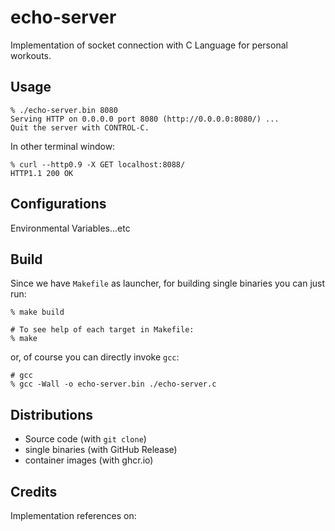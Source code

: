 # echo-server
Implementation of socket connection with C Language for personal workouts.

## Usage

```shell
% ./echo-server.bin 8080
Serving HTTP on 0.0.0.0 port 8080 (http://0.0.0.0:8080/) ...
Quit the server with CONTROL-C.
```

In other terminal window:

```shell
% curl --http0.9 -X GET localhost:8088/
HTTP1.1 200 OK
```

## Configurations
Environmental Variables...etc

## Build
Since we have `Makefile` as launcher, for building single binaries you can just run:
```shell
% make build

# To see help of each target in Makefile:
% make
```

or, of course you can directly invoke `gcc`:
```shell
# gcc
% gcc -Wall -o echo-server.bin ./echo-server.c
```

## Distributions
- Source code (with `git clone`)
- single binaries (with GitHub Release)
- container images (with ghcr.io)

## Credits
Implementation references on:

